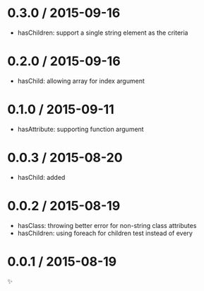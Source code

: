 
0.3.0 / 2015-09-16
==================

  * hasChildren: support a single string element as the criteria

0.2.0 / 2015-09-16
==================

  * hasChild: allowing array for index argument

0.1.0 / 2015-09-11
==================

  * hasAttribute: supporting function argument

0.0.3 / 2015-08-20
==================

  * hasChild: added

0.0.2 / 2015-08-19
==================

  * hasClass: throwing better error for non-string class attributes
  * hasChildren: using foreach for children test instead of every

0.0.1 / 2015-08-19
==================

:sparkles:
